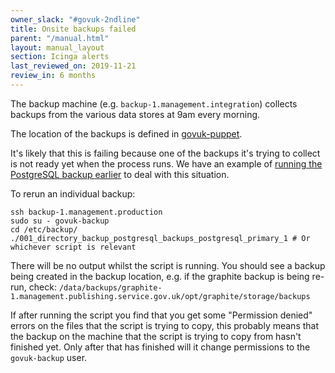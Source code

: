 ```yaml
---
owner_slack: "#govuk-2ndline"
title: Onsite backups failed
parent: "/manual.html"
layout: manual_layout
section: Icinga alerts
last_reviewed_on: 2019-11-21
review_in: 6 months
---
```


The backup machine (e.g. `backup-1.management.integration`) collects backups from the various data stores at 9am every morning.

The location of the backups is defined in [govuk-puppet](https://github.com/alphagov/govuk-puppet/blob/master/modules/govuk/manifests/node/s_backup.pp).

It's likely that this is failing because one of the backups it's trying to collect is not ready yet when the process runs. We have an example of [running the PostgreSQL backup earlier](https://github.com/alphagov/govuk-puppet/pull/7619) to deal with this situation.

To rerun an individual backup:

```
ssh backup-1.management.production
sudo su - govuk-backup
cd /etc/backup/
./001_directory_backup_postgresql_backups_postgresql_primary_1 # Or whichever script is relevant
```

There will be no output whilst the script is running. You should see a backup being created in the backup location, e.g. if the graphite backup is being re-run, check: `/data/backups/graphite-1.management.publishing.service.gov.uk/opt/graphite/storage/backups`

If after running the script you find that you get some "Permission denied" errors on the files that the script is trying to copy, this probably means that the backup on the machine that the script is trying to copy from hasn't finished yet. Only after that has finished will it change permissions to the `govuk-backup` user.
